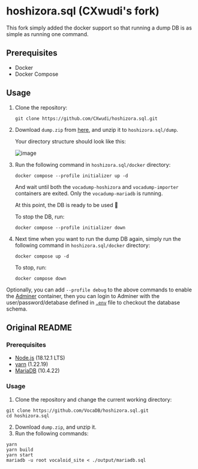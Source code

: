 # hoshizora.sql (CXwudi's fork)

This fork simply added the docker support so that running a dump DB is as simple as running one command.

## Prerequisites

- Docker
- Docker Compose

## Usage

1. Clone the repository:

    ```
    git clone https://github.com/CXwudi/hoshizora.sql.git
    ```

2. Download `dump.zip` from [here](https://vocaloid.eu/vocadb/dump.zip), and unzip it to `hoshizora.sql/dump`.

    Your directory structure should look like this:

    ![image](https://s2.loli.net/2023/06/05/V2CzlNHPo4wrsd9.png)

3. Run the following command in `hoshizora.sql/docker` directory:

    ```
    docker compose --profile initializer up -d
    ```

    And wait until both the `vocadump-hoshizora` and `vocadump-importer` containers are exited. Only the `vocadump-mariadb` is running.

    At this point, the DB is ready to be used 🙂

    To stop the DB, run:

    ```
    docker compose --profile initializer down
    ```

4. Next time when you want to run the dump DB again, simply run the following command in `hoshizora.sql/docker` directory:

    ```
    docker compose up -d
    ```

    To stop, run:

    ```
    docker compose down
    ```

Optionally, you can add `--profile debug` to the above commands to enable the [Adminer](https://hub.docker.com/_/adminer) container, then you can login to Adminer with the user/password/detabase defined in [`.env`](docker/.env) file to checkout the database schema.

## Original README

### Prerequisites

- [Node.js](https://nodejs.org/en/) (18.12.1 LTS)
- [yarn](https://yarnpkg.com/) (1.22.19)
- [MariaDB](https://mariadb.org/) (10.4.22)

### Usage

1. Clone the repository and change the current working directory:

```
git clone https://github.com/VocaDB/hoshizora.sql.git
cd hoshizora.sql
```

2. Download `dump.zip`, and unzip it.
3. Run the following commands:

```
yarn
yarn build
yarn start
mariadb -u root vocaloid_site < ./output/mariadb.sql
```
